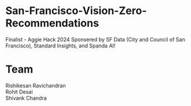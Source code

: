 # San-Francisco-Vision-Zero-Recommendations
Finalist - Aggie Hack 2024 Sponsered by SF Data (City and Council of San Francisco), Standard Insights, and Spanda AI!

# Team
Rishikesan Ravichandran<br>
Rohit Desai<br>
Shivank Chandra<br>
